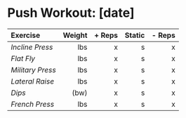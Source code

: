 # Push Workout: [date]
| Exercise         | Weight | + Reps | Static | - Reps |
| :--------------- | -----: | -----: | -----: | -----: |
| _Incline Press_  | lbs    | x      | s      | x      |
| _Flat Fly_       | lbs    | x      | s      | x      |
| _Military Press_ | lbs    | x      | s      | x      |
| _Lateral Raise_  | lbs    | x      | s      | x      |
| _Dips_           | (bw)   | x      | s      | x      |
| _French Press_   | lbs    | x      | s      | x      |